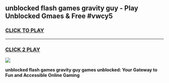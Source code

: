 
## unblocked flash games gravity guy - Play Unblocked Gmaes & Free #vwcy5
<h3>
<a href="https://news.freeplayer.one?title=unblocked_flash_games_gravity_guy&ref=03M">CLICK TO PLAY</a></h3>
<hr>

<h3>
<a href="https://news.freeplayer.one?title=unblocked_flash_games_gravity_guy&ref=03M">CLICK 2 PLAY</a>
  
</h3>

<a href="https://news.freeplayer.one?title=unblocked_flash_games_gravity_guy&ref=03M"><img src="https://clearcache.store/games.png"></a>


**unblocked flash games gravity guy games unblocked: Your Gateway to Fun and Accessible Online Gaming**
